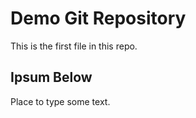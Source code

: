 # Demo Git Repository

This is the first file in this repo.

## Ipsum Below

Place to type some text. 